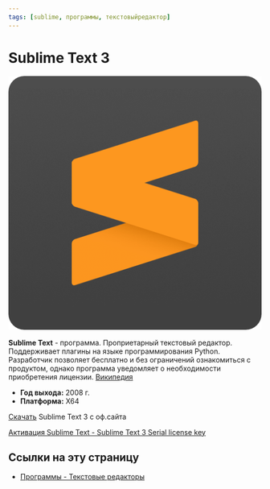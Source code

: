 ```yaml
---
tags: [sublime, программы, текстовыйредактор]
---
```

# Sublime Text 3

![sublime-logo|100](../assets/sublime-logo.png)

**Sublime Text** - программа. Проприетарный текстовый редактор. Поддерживает плагины на языке программирования Python. Разработчик позволяет бесплатно и без ограничений ознакомиться с продуктом, однако программа уведомляет о необходимости приобретения лицензии. [Википедия](http://ru.wikipedia.org/wiki/Sublime%20Text)

-   **Год выхода:** 2008 г.
-   **Платформа:** X64

[Скачать](https://www.sublimetext.com/3) Sublime Text 3 с оф.сайта

[Активация Sublime Text - Sublime Text 3 Serial license key](https://contentim.ru/post/sublime-text-3-serial-license-key)

## Ссылки на эту страницу

- [Программы - Текстовые редакторы](%D0%9F%D1%80%D0%BE%D0%B3%D1%80%D0%B0%D0%BC%D0%BC%D1%8B%20-%20%D0%A2%D0%B5%D0%BA%D1%81%D1%82%D0%BE%D0%B2%D1%8B%D0%B5%20%D1%80%D0%B5%D0%B4%D0%B0%D0%BA%D1%82%D0%BE%D1%80%D1%8B.md)